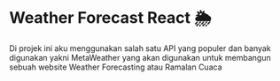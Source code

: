 # Weather Forecast React 🌦

Di projek ini aku menggunakan salah satu API yang populer dan banyak digunakan yakni MetaWeather yang akan digunakan untuk membangun sebuah website Weather Forecasting atau Ramalan Cuaca
